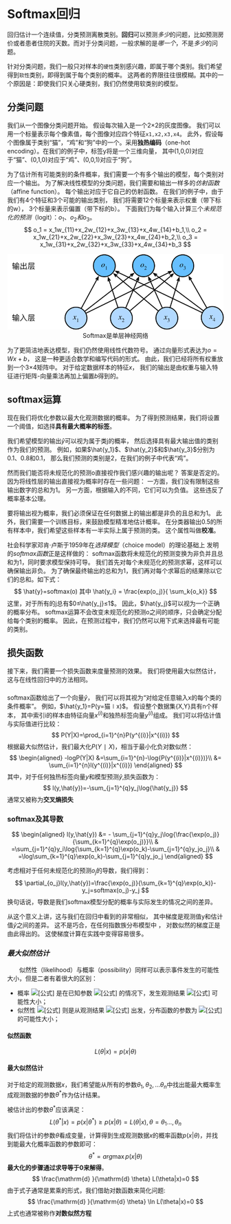 # Softmax回归

回归估计一个连续值，分类预测离散类别。**回归**可以预测*多少*的问题，比如预测房价或者患者住院的天数。而对于分类问题，一般求解的是*哪一个*，不是*多少*的问题。

针对分类问题，我们一般只对样本的`硬性`类别感兴趣，即属于哪个类别。我们希望得到`软性`类别，即得到属于每个类别的概率。 这两者的界限往往很模糊。其中的一个原因是：即使我们只关心硬类别，我们仍然使用软类别的模型。

## 分类问题

我们从一个图像分类问题开始。 假设每次输入是一个2×2的灰度图像。 我们可以用一个标量表示每个像素值，每个图像对应四个特征`x1,x2,x3,x4`。 此外，假设每个图像属于类别“猫”，“鸡”和“狗”中的一个。采用**独热编码**（one-hot encoding）。在我们的例子中，标签y将是一个三维向量， 其中(1,0,0)对应于“猫”、(0,1,0)对应于“鸡”、(0,0,1)对应于“狗”。

为了估计所有可能类别的条件概率，我们需要一个有多个输出的模型，每个类别对应一个输出。 为了解决线性模型的分类问题，我们需要和输出一样多的*仿射函数*（affine function）。 每个输出对应于它自己的仿射函数。 在我们的例子中，由于我们有4个特征和3个可能的输出类别， 我们将需要12个标量来表示权重（带下标的w）， 3个标量来表示偏置（带下标的b）。 下面我们为每个输入计算三个*未规范化的预测*（logit）：$o_1、o_2和o_3$。
$$
o_1 = x_1w_{11}+x_2w_{12}+x_3w_{13}+x_4w_{14}+b_1,\\
o_2 = x_1w_{21}+x_2w_{22}+x_3w_{23}+x_4w_{24}+b_2,\\
o_3 = x_1w_{31}+x_2w_{32}+x_3w_{33}+x_4w_{34}+b_3
$$

<div>			<!--块级封装-->
    <center>	<!--将图片和文字居中-->
    <img src="DL.assets/softmaxreg.svg"
         alt="无法显示图片时显示的文字"
         style="zoom:这里写图片的缩放百分比"/>
    <br>		<!--换行-->
    Softmax是单层神经网络	<!--标题-->
    </center>
</div>

为了更简洁地表达模型，我们仍然使用线性代数符号。 通过向量形式表达为$o=Wx+b$， 这是一种更适合数学和编写代码的形式。 由此，我们已经将所有权重放到一个3×4矩阵中。 对于给定数据样本的特征$x$， 我们的输出是由权重与输入特征进行矩阵-向量乘法再加上偏置$b$得到的。

## softmax运算

现在我们将优化参数以最大化观测数据的概率。 为了得到预测结果，我们将设置一个阈值，如选择**具有最大概率的标签**。

我们希望模型的输出$\hat{y}$可以视为属于类j的概率， 然后选择具有最大输出值的类别作为我们的预测。 例如，如果$\hat{y_1}$、$\hat{y_2}$和$\hat{y_3}$分别为0.1、0.8和0.1， 那么我们预测的类别是2，在我们的例子中代表“鸡”。

然而我们能否将未规范化的预测o直接视作我们感兴趣的输出呢？ 答案是否定的。 因为将线性层的输出直接视为概率时存在一些问题： 一方面，我们没有限制这些输出数字的总和为1。 另一方面，根据输入的不同，它们可以为负值。 这些违反了概率基本公理。

要将输出视为概率，我们必须保证在任何数据上的输出都是非负的且总和为1。 此外，我们需要一个训练目标，来鼓励模型精准地估计概率。 在分类器输出0.5的所有样本中，我们希望这些样本有一半实际上属于预测的类。 这个属性叫做**校准**。

社会科学家邓肯·卢斯于1959年在*选择模型*（choice model）的理论基础上 发明的*softmax函数*正是这样做的： softmax函数将未规范化的预测变换为非负并且总和为1，同时要求模型保持可导。 我们首先对每个未规范化的预测求幂，这样可以确保输出非负。 为了确保最终输出的总和为1，我们再对每个求幂后的结果除以它们的总和。如下式：
$$
\hat{y}=softmax(o) 其中 \hat{y_i} = \frac{exp(o_j)}{ \sum_k{o_k}}
$$
这里，对于所有的j总有$0≤\hat{y_j}≤1$。 因此，$\hat{y_j}$可以视为一个正确的概率分布。 softmax运算不会改变未规范化的预测o之间的顺序，只会确定分配给每个类别的概率。 因此，在预测过程中，我们仍然可以用下式来选择最有可能的类别。

## 损失函数

接下来，我们需要一个损失函数来度量预测的效果。 我们将使用最大似然估计，这与在线性回归中的方法相同。

### 

softmax函数给出了一个向量$\hat{y}$， 我们可以将其视为“对给定任意输入x的每个类的条件概率”。 例如，$\hat{y_1}=P(y=猫∣x)$。 假设整个数据集{X,Y}具有n个样本， 其中索引i的样本由特征向量$x^{(i)}$和独热标签向量$y^{(i)}$组成。 我们可以将估计值与实际值进行比较：
$$
P(Y|X)=\prod_{i=1}^{n}P(y^{(i)}|x^{(i)})
$$
根据最大似然估计，我们最大化$P(Y∣X)$，相当于最小化负对数似然：
$$
\begin{aligned}
-logP(Y|X) &=\sum_{i=1}^{n}-\log{P(y^{(i)}|x^{(i)})}\\
&= \sum_{i=1}^{n}l(y^{(i)}|x^{(i)})
\end{aligned}
$$
其中，对于任何独热标签向量$y$和模型预测$\hat{y}$,损失函数为：
$$
l(y,\hat{y})=-\sum_{j=1}^{q}y_j\log{\hat{y_j}}
$$
通常又被称为**交叉熵损失**

### softmax及其导数

$$
\begin{aligned}
l(y,\hat{y}) &= - \sum_{j=1}^{q}y_j\log{\frac{\exp(o_j)}{\sum_{k=1}^{q}\exp(o_j)}}\\
			& =\sum_{j=1}^{q}y_i\log{\sum_{k=1}^{q}\exp(o_k)-\sum_{j=1}^{q}y_jo_j}\\
			& =\log\sum_{k=1}^{q}\exp(o_k)-\sum_{j=1}^{q}y_jo_j
\end{aligned}
$$

考虑相对于任何未规范化的预测$o_j$的导数，我们得到：
$$
\partial_{o_j}l(y,\hat{y})=\frac{\exp(o_j)}{\sum_{k=1}^{q}\exp(o_k)}-y_j=softmax(o_j)-y_j
$$
换句话说，导数是我们softmax模型分配的概率与实际发生的情况之间的差异。

从这个意义上讲，这与我们在回归中看到的非常相似， 其中梯度是观测值y和估计值$\hat{y}$之间的差异。 这不是巧合，在任何指数族分布模型中 ， 对数似然的梯度正是由此得出的。 这使梯度计算在实践中变得容易很多。

### *最大似然估计*

　　似然性（likelihood）与概率（possibility）同样可以表示事件发生的可能性大小，但是二者有着很大的区别：

- 概率 ![[公式]](https://www.zhihu.com/equation?tex=p%28x%7C%5Ctheta%29) 是在已知参数 ![[公式]](https://www.zhihu.com/equation?tex=%5Ctheta) 的情况下，发生观测结果 ![[公式]](https://www.zhihu.com/equation?tex=x) 可能性大小；
- 似然性 ![[公式]](https://www.zhihu.com/equation?tex=L%28%5Ctheta%7Cx%29) 则是从观测结果 ![[公式]](https://www.zhihu.com/equation?tex=x) 出发，分布函数的参数为 ![[公式]](https://www.zhihu.com/equation?tex=%5Ctheta) 的可能性大小；

#### 似然函数

$$
L(\theta|x)=p(x|\theta)
$$

#### 最大似然估计

对于给定的观测数据$x$，我们希望能从所有的参数$\theta_1,\theta_2,\dots \theta_n$中找出能最大概率生成观测数据的参数$\theta^*$作为估计结果。

被估计出的参数$\theta^*$应该满足：
$$
L(\theta^*|x) = p(x|\theta^*)\ge p(x|\theta)=L(\theta|x),\theta=\theta_1\dots,\theta_n
$$
我们将估计的参数$\theta$看成变量，计算得到生成观测数据$x$的概率函数$p(x|\theta)$，并找到能最大化概率函数的参数即可：
$$
\theta^* = arg\max p(x|\theta)
$$
**最大化的步骤通过求导等于0来解得**。
$$
\frac{\mathrm{d} }{\mathrm{d} \theta} L(\theta|x)=0
$$
由于式子通常是累乘的形式，我们借助对数函数来简化问题:
$$
\frac{\mathrm{d} }{\mathrm{d} \theta} \ln L(\theta|x)=0
$$
上式也通常被称作**对数似然方程**